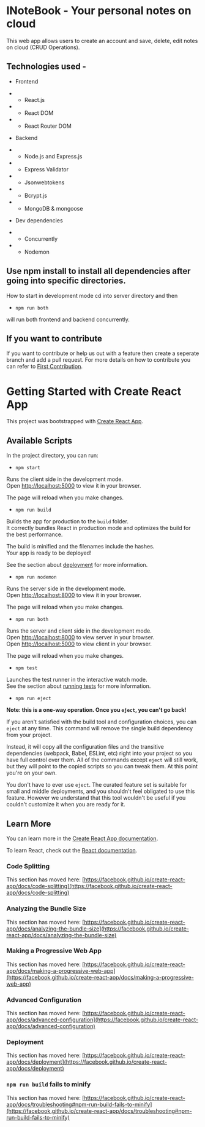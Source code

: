 # INoteBook - Your personal notes on cloud

This web app allows users to create an account and save, delete, edit notes on cloud (CRUD Operations).

## Technologies used -
* Frontend
* * React.js
* * React DOM
* * React Router DOM

* Backend
* * Node.js and Express.js
* * Express Validator
* * Jsonwebtokens
* * Bcrypt.js
* * MongoDB & mongoose

* Dev dependencies
* * Concurrently
* * Nodemon


## Use npm install to install all dependencies after going into specific directories.

How to start in development mode
cd into server directory and then

 - `npm run both`

 will run both frontend and backend concurrently.

## If you want to contribute
If you want to contribute or help us out with a feature then create a seperate branch and add a pull request. For more details on how to contribute you can refer to [First Contribution](https://github.com/firstcontributions/first-contributions).

# Getting Started with Create React App

This project was bootstrapped with [Create React App](https://github.com/facebook/create-react-app).

## Available Scripts

In the project directory, you can run:

- `npm start`

Runs the client side in the development mode.\
Open [http://localhost:5000](http://localhost:5000) to view it in your browser.

The page will reload when you make changes.

- `npm run build`

Builds the app for production to the `build` folder.\
It correctly bundles React in production mode and optimizes the build for the best performance.

The build is minified and the filenames include the hashes.\
Your app is ready to be deployed!

See the section about [deployment](https://facebook.github.io/create-react-app/docs/deployment) for more information.

- `npm run nodemon`

Runs the server side in the development mode.\
Open [http://localhost:8000](http://localhost:8000) to view it in your browser.

The page will reload when you make changes.

- `npm run both`

Runs the server and client side in the development mode.\
Open [http://localhost:8000](http://localhost:8000) to view server in your browser.\
Open [http://localhost:5000](http://localhost:5000) to view client in your browser.

The page will reload when you make changes.

- `npm test`

Launches the test runner in the interactive watch mode.\
See the section about [running tests](https://facebook.github.io/create-react-app/docs/running-tests) for more information.



- `npm run eject`

**Note: this is a one-way operation. Once you `eject`, you can't go back!**

If you aren't satisfied with the build tool and configuration choices, you can `eject` at any time. This command will remove the single build dependency from your project.

Instead, it will copy all the configuration files and the transitive dependencies (webpack, Babel, ESLint, etc) right into your project so you have full control over them. All of the commands except `eject` will still work, but they will point to the copied scripts so you can tweak them. At this point you're on your own.

You don't have to ever use `eject`. The curated feature set is suitable for small and middle deployments, and you shouldn't feel obligated to use this feature. However we understand that this tool wouldn't be useful if you couldn't customize it when you are ready for it.

## Learn More

You can learn more in the [Create React App documentation](https://facebook.github.io/create-react-app/docs/getting-started).

To learn React, check out the [React documentation](https://reactjs.org/).

### Code Splitting

This section has moved here: [https://facebook.github.io/create-react-app/docs/code-splitting](https://facebook.github.io/create-react-app/docs/code-splitting)

### Analyzing the Bundle Size

This section has moved here: [https://facebook.github.io/create-react-app/docs/analyzing-the-bundle-size](https://facebook.github.io/create-react-app/docs/analyzing-the-bundle-size)

### Making a Progressive Web App

This section has moved here: [https://facebook.github.io/create-react-app/docs/making-a-progressive-web-app](https://facebook.github.io/create-react-app/docs/making-a-progressive-web-app)

### Advanced Configuration

This section has moved here: [https://facebook.github.io/create-react-app/docs/advanced-configuration](https://facebook.github.io/create-react-app/docs/advanced-configuration)

### Deployment

This section has moved here: [https://facebook.github.io/create-react-app/docs/deployment](https://facebook.github.io/create-react-app/docs/deployment)

### `npm run build` fails to minify

This section has moved here: [https://facebook.github.io/create-react-app/docs/troubleshooting#npm-run-build-fails-to-minify](https://facebook.github.io/create-react-app/docs/troubleshooting#npm-run-build-fails-to-minify)
